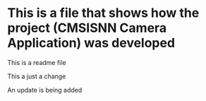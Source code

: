 # This is a file that shows how the project (CMSISNN Camera Application) was developed
This is a readme file

This a just a change

An update is being added



